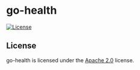 # go-health

[![License](https://img.shields.io/github/license/LXGaming/go-health?label=License&cacheSeconds=86400)](https://github.com/LXGaming/go-health/blob/main/LICENSE)

## License
go-health is licensed under the [Apache 2.0](https://github.com/LXGaming/go-health/blob/main/LICENSE) license.